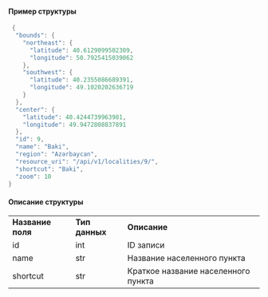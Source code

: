 #### Пример структуры

```java
 {
  "bounds": {
    "northeast": {
      "latitude": 40.6129099502309,
      "longitude": 50.7925415039062
    },
    "southwest": {
      "latitude": 40.2355086689391,
      "longitude": 49.1020202636719
    }
  },
  "center": {
    "latitude": 40.4244739963981,
    "longitude": 49.9472808837891
  },
  "id": 9,
  "name": "Baki",
  "region": "Azərbaycan",
  "resource_uri": "/api/v1/localities/9/",
  "shortcut": "Baki",
  "zoom": 10
}
```

#### Описание структуры

|     |     |     |
| --- | --- | --- |
| **Название поля** | **Тип данных** | **Описание** |
| id  | int | ID записи |
| name | str | Название населенного пункта |
| shortcut | str | Краткое название населенного пункта |